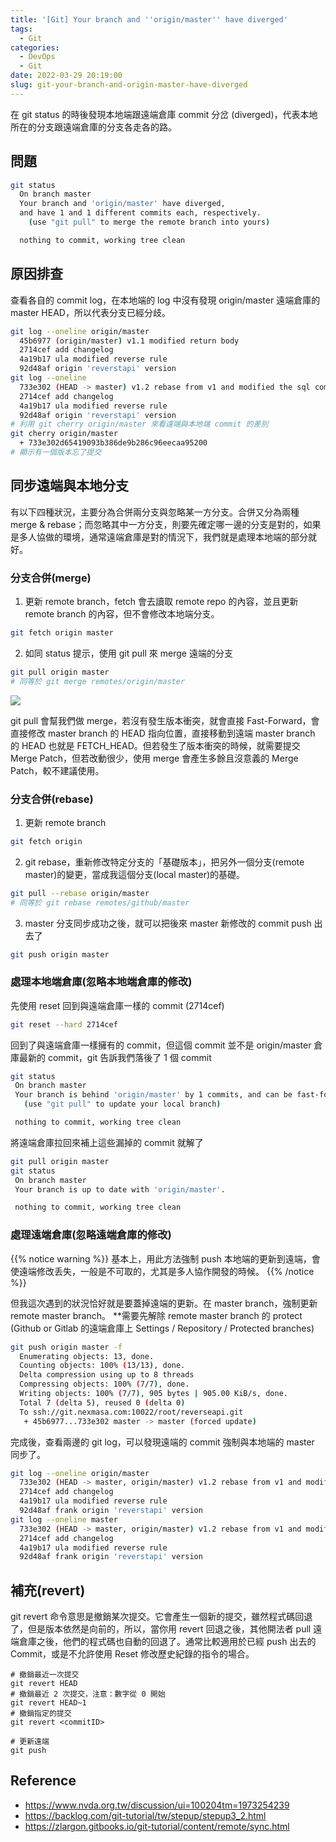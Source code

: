 ```yaml
---
title: '[Git] Your branch and ''origin/master'' have diverged'
tags:
  - Git
categories:
  - DevOps
  - Git
date: 2022-03-29 20:19:00
slug: git-your-branch-and-origin-master-have-diverged
---
```

在 git status 的時後發現本地端跟遠端倉庫 commit 分岔 (diverged)，代表本地所在的分支跟遠端倉庫的分支各走各的路。

<!--more-->

## 問題
```bash
git status
  On branch master
  Your branch and 'origin/master' have diverged,
  and have 1 and 1 different commits each, respectively.
    (use "git pull" to merge the remote branch into yours)

  nothing to commit, working tree clean
```

## 原因排查
查看各自的 commit log，在本地端的 log 中沒有發現 origin/master 遠端倉庫的 master HEAD，所以代表分支已經分歧。
```bash
git log --oneline origin/master
  45b6977 (origin/master) v1.1 modified return body
  2714cef add changelog
  4a19b17 ula modified reverse rule
  92d48af origin 'reverstapi' version
git log --oneline
  733e302 (HEAD -> master) v1.2 rebase from v1 and modified the sql command
  2714cef add changelog
  4a19b17 ula modified reverse rule
  92d48af origin 'reverstapi' version
# 利用 git cherry origin/master 來看遠端與本地端 commit 的差別
git cherry origin/master
  + 733e302d65419093b386de9b286c96eecaa95200
# 顯示有一個版本忘了提交
```

## 同步遠端與本地分支
有以下四種狀況，主要分為合併兩分支與忽略某一方分支。合併又分為兩種 merge & rebase；而忽略其中一方分支，則要先確定哪一邊的分支是對的，如果是多人協做的環境，通常遠端倉庫是對的情況下，我們就是處理本地端的部分就好。

### 分支合併(merge)
1. 更新 remote branch，fetch 會去讀取 remote repo 的內容，並且更新 remote branch 的內容，但不會修改本地端分支。
```bash
git fetch origin master
```
2. 如同 status 提示，使用 git pull 來 merge 遠端的分支
```bash
git pull origin master
# 同等於 git merge remotes/origin/master
```

![](https://imgur.com/8MhgIh5.png)

git pull 會幫我們做 merge，若沒有發生版本衝突，就會直接 Fast-Forward，會直接修改 master branch 的 HEAD 指向位置，直接移動到遠端 master branch 的 HEAD 也就是 FETCH_HEAD。但若發生了版本衝突的時候，就需要提交 Merge Patch，但若改動很少，使用 merge 會產生多餘且沒意義的 Merge Patch，較不建議使用。

### 分支合併(rebase)
1. 更新 remote branch
```bash
git fetch origin
```
2. git rebase，重新修改特定分支的「基礎版本」，把另外一個分支(remote master)的變更，當成我這個分支(local master)的基礎。
```bash
git pull --rebase origin/master
# 同等於 git rebase remotes/github/master
```
3. master 分支同步成功之後，就可以把後來 master 新修改的 commit push 出去了
```bash
git push origin master
```

### 處理本地端倉庫(忽略本地端倉庫的修改)
先使用 reset 回到與遠端倉庫一樣的 commit (2714cef)
```bash
git reset --hard 2714cef
```
回到了與遠端倉庫一樣擁有的 commit，但這個 commit 並不是 origin/master 倉庫最新的 commit，git 告訴我們落後了 1 個 commit
```bash
git status                                                                    
 On branch master                                                                
 Your branch is behind 'origin/master' by 1 commits, and can be fast-forwarded.  
   (use "git pull" to update your local branch)                                  

 nothing to commit, working tree clean
```
將遠端倉庫拉回來補上這些漏掉的 commit 就解了
```bash
git pull origin master
git status
 On branch master                                                                
 Your branch is up to date with 'origin/master'.                                 

 nothing to commit, working tree clean
```

### 處理遠端倉庫(忽略遠端倉庫的修改)

{{% notice warning %}}
基本上，用此方法強制 push 本地端的更新到遠端，會使遠端修改丢失，一般是不可取的，尤其是多人協作開發的時候。
{{% /notice %}}

但我這次遇到的狀況恰好就是要蓋掉遠端的更新。在 master branch，強制更新 remote master branch。
**需要先解除 remote master branch 的 protect (Github or Gitlab 的遠端倉庫上 Settings / Repository / Protected branches)
```bash
git push origin master -f
  Enumerating objects: 13, done.
  Counting objects: 100% (13/13), done.
  Delta compression using up to 8 threads
  Compressing objects: 100% (7/7), done.
  Writing objects: 100% (7/7), 905 bytes | 905.00 KiB/s, done.
  Total 7 (delta 5), reused 0 (delta 0)
  To ssh://git.nexmasa.com:10022/root/reverseapi.git
   + 45b6977...733e302 master -> master (forced update)
```
完成後，查看兩邊的 git log，可以發現遠端的 commit 強制與本地端的 master 同步了。
```bash
git log --oneline origin/master
  733e302 (HEAD -> master, origin/master) v1.2 rebase from v1 and modified the sql command
  2714cef add changelog
  4a19b17 ula modified reverse rule
  92d48af frank origin 'reverstapi' version
git log --oneline master
  733e302 (HEAD -> master, origin/master) v1.2 rebase from v1 and modified the sql command
  2714cef add changelog
  4a19b17 ula modified reverse rule
  92d48af frank origin 'reverstapi' version
```

## 補充(revert)
git revert 命令意思是撤銷某次提交。它會產生一個新的提交，雖然程式碼回退了，但是版本依然是向前的，所以，當你用 revert 回退之後，其他開法者 pull 遠端倉庫之後，他們的程式碼也自動的回退了。通常比較適用於已經 push 出去的 Commit，或是不允許使用 Reset 修改歷史紀錄的指令的場合。
```
# 撤銷最近一次提交
git revert HEAD
# 撤銷最近 2 次提交，注意：數字從 0 開始
git revert HEAD~1
# 撤銷指定的提交
git revert <commitID>

# 更新遠端
git push
```

## Reference
- https://www.nvda.org.tw/discussion/ui=100204tm=1973254239
- https://backlog.com/git-tutorial/tw/stepup/stepup3_2.html
- https://zlargon.gitbooks.io/git-tutorial/content/remote/sync.html